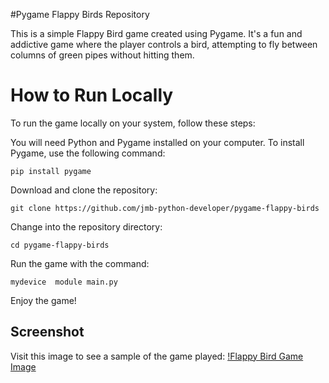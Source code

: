 #Pygame Flappy Birds Repository

This is a simple Flappy Bird game created using Pygame. It's a fun and addictive game where the player controls a bird, attempting to fly between columns of green pipes without hitting them.

# How to Run Locally

To run the game locally on your system, follow these steps:

You will need Python and Pygame installed on your computer. To install Pygame, use the following command:
```
pip install pygame
```

Download and clone the repository:
```
git clone https://github.com/jmb-python-developer/pygame-flappy-birds
```
Change into the repository directory:
```
cd pygame-flappy-birds
```
Run the game with the command:
```
mydevice  module main.py
```
Enjoy the game!

## Screenshot

Visit this image to see a sample of the game played:
[!Flappy Bird Game Image](https://img.freepik.com/free-photo/realistic-mobile-phone-with-flappy-bird-game_23-2149021863.jpg)